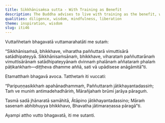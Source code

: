 ```yaml
---
title: Sikkhānisaṁsa sutta - With Training as Benefit
description: The Buddha advises to live with training as the benefit, wisdom as the north star, liberation as the essence, ruled by mindfulness.
qualities: diligence, wisdom, mindfulness, liberation
theme: inspiration, wisdom
slug: iti46
---
```


Vuttañhetaṁ bhagavatā vuttamarahatāti me sutaṁ:

“Sikkhānisaṁsā, bhikkhave, viharatha paññuttarā vimuttisārā satādhipateyyā. Sikkhānisaṁsānaṁ, bhikkhave, viharataṁ paññuttarānaṁ vimuttisārānaṁ satādhipateyyānaṁ dvinnaṁ phalānaṁ aññataraṁ phalaṁ pāṭikaṅkhaṁ—diṭṭheva dhamme aññā, sati vā upādisese anāgāmitā”ti.

Etamatthaṁ bhagavā avoca. Tatthetaṁ iti vuccati:

“Paripuṇṇasikkhaṁ apahānadhammaṁ,
Paññuttaraṁ jātikhayantadassiṁ;
Taṁ ve muniṁ antimadehadhāriṁ,
Mārañjahaṁ brūmi jarāya pāraguṁ.

Tasmā sadā jhānaratā samāhitā,
Ātāpino jātikhayantadassino;
Māraṁ sasenaṁ abhibhuyya bhikkhavo,
Bhavatha jātimaraṇassa pāragā”ti.

Ayampi attho vutto bhagavatā, iti me sutanti.
